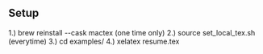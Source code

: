 ## Setup

1.) brew reinstall --cask mactex (one time only)
2.) source set_local_tex.sh (everytime)
3.) cd examples/
4.) xelatex resume.tex
